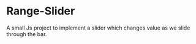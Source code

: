# Range-Slider
A small Js project to implement a slider which changes value as we slide through the bar.
